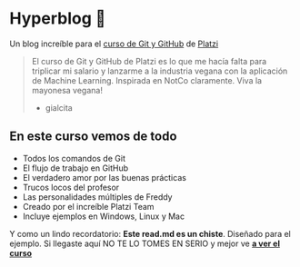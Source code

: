 # Hyperblog 💚

Un blog increíble para el [curso de Git y GitHub](https://platzi.com/cursos/git-github/ "curso de Git y GitHub") de [Platzi](https://platzi.com/ "Platzi")
> El curso de Git y GitHub de Platzi es lo que me hacía falta para triplicar mi salario y lanzarme a la industria vegana con la aplicación de Machine Learning. Inspirada en NotCo claramente. Viva la mayonesa vegana!
> - gialcita

## En este curso vemos de todo
* Todos los comandos de Git
* El flujo de trabajo en GitHub
* El verdadero amor por las buenas prácticas
* Trucos locos del profesor
* Las personalidades múltiples de Freddy
* Creado por el increíble Platzi Team
* Incluye ejemplos en Windows, Linux y Mac

Y como un lindo recordatorio: **Este read.md es un chiste**. Diseñado para el ejemplo. Si llegaste aquí NO TE LO TOMES EN SERIO y mejor ve [**a ver el curso**](https://platzi.com/cursos/git-github/ "a ver el curso")